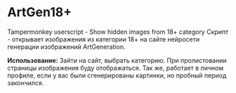 # ArtGen18+
Tampermonkey userscript - Show hidden images from 18+ category
Скрипт - открывает изображения из категории 18+ на сайте нейросети генерации изображений ArtGeneration.

**Использование:**
Зайти на сайт, выбрать категорию. При пролистовании страницы изображения буду отображаться.
Так же, работает в личном профиле, если у вас были сгенерированы картинки, но пробный период закончился.
